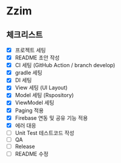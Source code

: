 # Zzim


## 체크리스트
- [X] 프로젝트 세팅
- [X] README 초안 작성
- [X] CI 세팅 (GitHub Action / branch develop)
- [X] gradle 세팅
- [X] DI 세팅
- [X] View 세팅 (UI Layout)
- [X] Model 세팅 (Rspository)
- [X] ViewModel 세팅
- [X] Paging 적용
- [X] Firebase 연동 및 공유 기능 적용
- [X] 에러 대응
- [ ] Unit Test 테스트코드 작성
- [ ] QA
- [ ] Release
- [ ] README 수정
